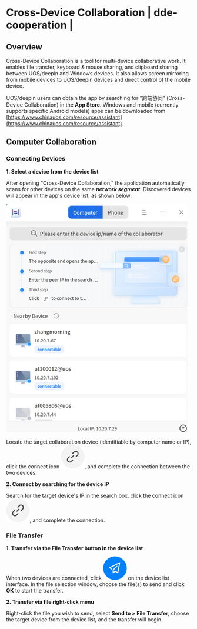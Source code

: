 # Cross-Device Collaboration | dde-cooperation |

## Overview

Cross-Device Collaboration is a tool for multi-device collaborative work. It enables file transfer, keyboard & mouse sharing, and clipboard sharing between UOS/deepin and Windows devices. It also allows screen mirroring from mobile devices to UOS/deepin devices and direct control of the mobile device.

UOS/deepin users can obtain the app by searching for "跨端协同" (Cross-Device Collaboration) in the **App Store**. Windows and mobile (currently supports specific Android models) apps can be downloaded from [https://www.chinauos.com/resource/assistant](https://www.chinauos.com/resource/assistant).

## Computer Collaboration

### Connecting Devices

**1. Select a device from the device list**

After opening "Cross-Device Collaboration," the application automatically scans for other devices on the same ***network segment***. Discovered devices will appear in the app's device list, as shown below:

<img src="./fig/listofdevices.png" alt="listofdevices" style="zoom:67%;" />

Locate the target collaboration device (identifiable by computer name or IP), click the connect icon ![dde-cooperation](../common/connect.svg), and complete the connection between the two devices.

**2. Connect by searching for the device IP**

Search for the target device's IP in the search box, click the connect icon ![dde-cooperation](../common/connect.svg), and complete the connection.

### File Transfer

**1. Transfer via the File Transfer button in the device list**

When two devices are connected, click ![dde-cooperation](../common/send.svg) on the device list interface. In the file selection window, choose the file(s) to send and click **OK** to start the transfer.

**2. Transfer via file right-click menu**

Right-click the file you wish to send, select **Send to > File Transfer**, choose the target device from the device list, and the transfer will begin.
